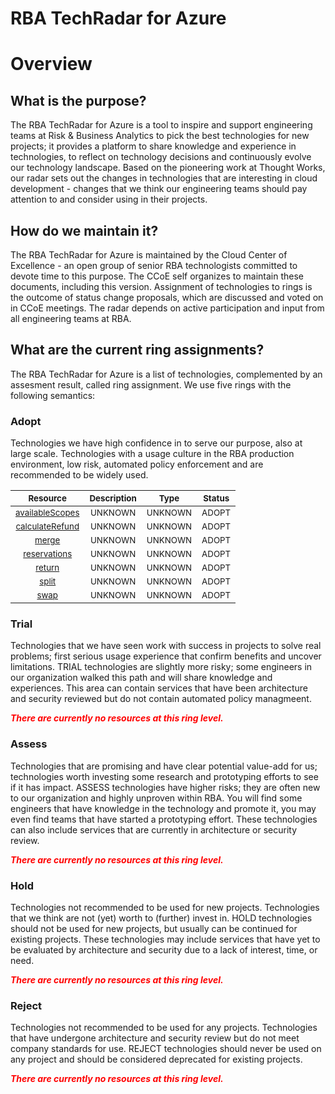 
RBA TechRadar for Azure
=======================

# Overview

## What is the purpose?


The RBA TechRadar for Azure is a tool to inspire and support engineering teams at Risk & Business Analytics to pick the best technologies for new projects; it provides a platform to share knowledge and experience in technologies, to reflect on technology decisions and continuously evolve our technology landscape.  Based on the pioneering work at Thought Works, our radar sets out the changes in technologies that are interesting in cloud development - changes that we think our engineering teams should pay attention to and consider using in their projects.
## How do we maintain it?


The RBA TechRadar for Azure is maintained by the Cloud Center of Excellence - an open group of senior RBA technologists committed to devote time to this purpose.  The CCoE self organizes to maintain these documents, including this version.  Assignment of technologies to rings is the outcome of status change proposals, which are discussed and voted on in CCoE meetings.  The radar depends on active participation and input from all engineering teams at RBA.
## What are the current ring assignments?


The RBA TechRadar for Azure is a list of technologies, complemented by an assesment result, called ring assignment.  We use five rings with the following semantics:
### Adopt


Technologies we have high confidence in to serve our purpose, also at large scale.  Technologies with a usage culture in the RBA production environment, low risk, automated policy enforcement and are recommended to be widely used.  

|<sub>Resource</sub>|<sub>Description</sub>|<sub>Type</sub>|<sub>Status</sub>|
| :---: | :---: | :---: | :---: |
|<sub>[availableScopes](https://github.com/openrba/python-azure-techradar/tree/master/Microsoft.ADHybridHealthService/reservationOrders/availableScopes)</sub>|<sub>UNKNOWN</sub>|<sub>UNKNOWN</sub>|<sub>ADOPT</sub>|
|<sub>[calculateRefund](https://github.com/openrba/python-azure-techradar/tree/master/Microsoft.ADHybridHealthService/reservationOrders/calculateRefund)</sub>|<sub>UNKNOWN</sub>|<sub>UNKNOWN</sub>|<sub>ADOPT</sub>|
|<sub>[merge](https://github.com/openrba/python-azure-techradar/tree/master/Microsoft.ADHybridHealthService/reservationOrders/merge)</sub>|<sub>UNKNOWN</sub>|<sub>UNKNOWN</sub>|<sub>ADOPT</sub>|
|<sub>[reservations](https://github.com/openrba/python-azure-techradar/tree/master/Microsoft.ADHybridHealthService/reservationOrders/reservations)</sub>|<sub>UNKNOWN</sub>|<sub>UNKNOWN</sub>|<sub>ADOPT</sub>|
|<sub>[return](https://github.com/openrba/python-azure-techradar/tree/master/Microsoft.ADHybridHealthService/reservationOrders/return)</sub>|<sub>UNKNOWN</sub>|<sub>UNKNOWN</sub>|<sub>ADOPT</sub>|
|<sub>[split](https://github.com/openrba/python-azure-techradar/tree/master/Microsoft.ADHybridHealthService/reservationOrders/split)</sub>|<sub>UNKNOWN</sub>|<sub>UNKNOWN</sub>|<sub>ADOPT</sub>|
|<sub>[swap](https://github.com/openrba/python-azure-techradar/tree/master/Microsoft.ADHybridHealthService/reservationOrders/swap)</sub>|<sub>UNKNOWN</sub>|<sub>UNKNOWN</sub>|<sub>ADOPT</sub>|

### Trial


Technologies that we have seen work with success in projects to solve real problems;  first serious usage experience that confirm benefits and uncover limitations.  TRIAL technologies are slightly more risky; some engineers in our organization walked this path and will share knowledge and experiences.  This area can contain services that have been architecture and security reviewed but do not contain automated policy managmeent.  
  
***<font color="red"> There are currently no resources at this ring level. </font>***
### Assess


Technologies that are promising and have clear potential value-add for us; technologies worth investing some research and prototyping efforts to see if it has impact.  ASSESS technologies have higher risks;  they are often new to our organization and highly unproven within RBA.  You will find some engineers that have knowledge in the technology and promote it, you may even find teams that have started a prototyping effort.  These technologies can also include services that are currently in architecture or security review.  
  
***<font color="red"> There are currently no resources at this ring level. </font>***
### Hold


Technologies not recommended to be used for new projects. Technologies that we think are not (yet) worth to (further) invest in.  HOLD technologies should not be used for new projects, but usually can be continued for existing projects.  These technologies may include services that have yet to be evaluated by architecture and security due to a lack of interest, time, or need.  
  
***<font color="red"> There are currently no resources at this ring level. </font>***
### Reject


Technologies not recommended to be used for any projects. Technologies that have undergone architecture and security review but do not meet company standards for use.  REJECT technologies should never be used on any project and should be considered deprecated for existing projects.  
  
***<font color="red"> There are currently no resources at this ring level. </font>***